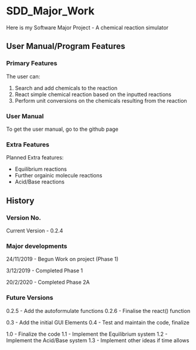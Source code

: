 # SDD_Major_Work
Here is my Software Major Project - A chemical reaction simulator

## User Manual/Program Features

### Primary Features

The user can:
1. Search and add chemicals to the reaction
2. React simple chemical reaction based on the inputted reactions
3. Perform unit conversions on the chemicals resulting from the reaction

### User Manual

To get the user manual, go to the github page

### Extra Features

Planned Extra features:
- Equilibrium reactions
- Further orgainic molecule reactions
- Acid/Base reactions

## History

### Version No.

Current Version - 0.2.4

### Major developments

24/11/2019 - Begun Work on project (Phase 1)

3/12/2019 - Completed Phase 1

20/2/2020 - Completed Phase 2A

### Future Versions

0.2.5 - Add the autoformulate functions
0.2.6 - Finalise the react() function

0.3 - Add the initial GUI Elements
0.4 - Test and maintain the code, finalize

1.0 - Finalize the code
1.1 - Implement the Equilibrium system
1.2 - Implement the Acid/Base system
1.3 - Implement other ideas if time allows
